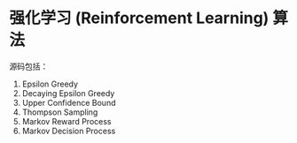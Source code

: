 # 强化学习 (Reinforcement Learning) 算法

源码包括：

1. Epsilon Greedy
2. Decaying Epsilon Greedy
3. Upper Confidence Bound
4. Thompson Sampling
5. Markov Reward Process
6. Markov Decision Process